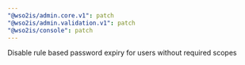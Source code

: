 ```yaml
---
"@wso2is/admin.core.v1": patch
"@wso2is/admin.validation.v1": patch
"@wso2is/console": patch
---
```


Disable rule based password expiry for users without required scopes

